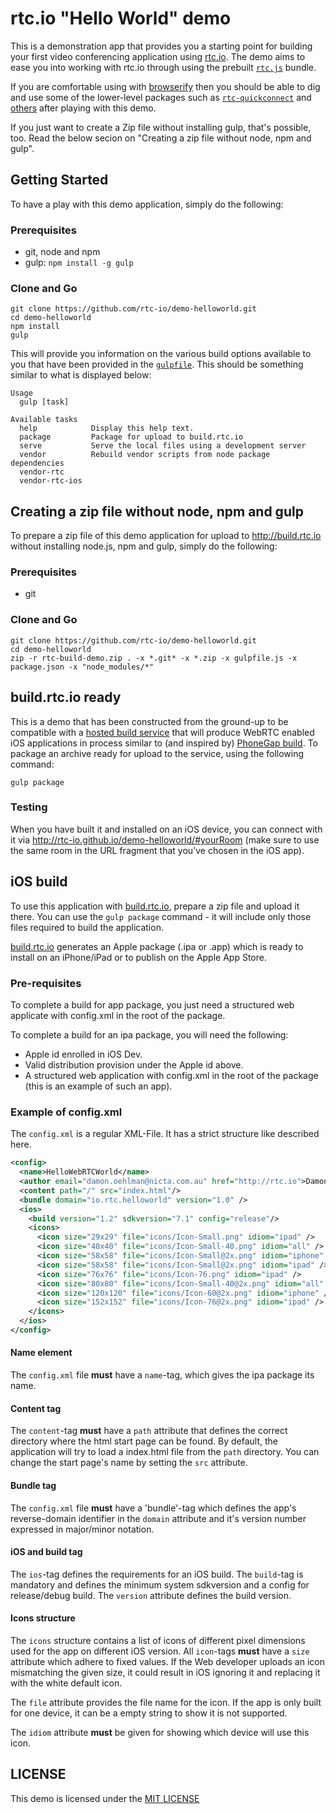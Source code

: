 # rtc.io "Hello World" demo

This is a demonstration app that provides you a starting point for building your first video conferencing application using [rtc.io](http://rtc.io/). The demo aims to ease you into working with rtc.io through using the prebuilt [`rtc.js`](https://github.com/rtc-io/rtc) bundle.

If you are comfortable using with [browserify](http://browserify.org/) then you should be able to dig and use some of the lower-level packages such as [`rtc-quickconnect`](https://github.com/rtc-io/rtc) and [others](http://rtc.io/modules.html) after playing with this demo.

If you just want to create a Zip file without installing gulp, that's possible, too. Read the below secion on "Creating a zip file without node, npm and gulp".


## Getting Started

To have a play with this demo application, simply do the following:

### Prerequisites

- git, node and npm
- gulp: `npm install -g gulp`

### Clone and Go

```
git clone https://github.com/rtc-io/demo-helloworld.git
cd demo-helloworld
npm install
gulp
```

This will provide you information on the various build options available to you that have been provided in the [`gulpfile`](gulpfile.js).  This should be something similar to what is displayed below:

```
Usage
  gulp [task]

Available tasks
  help            Display this help text.
  package         Package for upload to build.rtc.io
  serve           Serve the local files using a development server
  vendor          Rebuild vendor scripts from node package dependencies
  vendor-rtc
  vendor-rtc-ios
```


## Creating a zip file without node, npm and gulp

To prepare a zip file of this demo application for upload to http://build.rtc.io without installing node.js, npm and gulp, simply do the following:

### Prerequisites

- git

### Clone and Go

```
git clone https://github.com/rtc-io/demo-helloworld.git
cd demo-helloworld
zip -r rtc-build-demo.zip . -x *.git* -x *.zip -x gulpfile.js -x package.json -x "node_modules/*"
```


## build.rtc.io ready

This is a demo that has been constructed from the ground-up to be compatible with a [hosted build service](http://build.rtc.io/) that will produce WebRTC enabled iOS applications in process similar to (and inspired by) [PhoneGap build](http://build.phonegap.com). To package an archive ready for upload to the service, using the following command:

```
gulp package
```

### Testing

When you have built it and installed on an iOS device, you can connect with it via http://rtc-io.github.io/demo-helloworld/#yourRoom (make sure to use the same room in the URL fragment that you've chosen in the iOS app).


## iOS build

To use this application with [build.rtc.io](http://build.rtc.io), prepare a zip file and upload it there.
You can use the `gulp package` command - it will include only those files required to build the application.

[build.rtc.io](http://build.rtc.io) generates an Apple package (.ipa or .app) which is ready to install on an iPhone/iPad or to publish on the Apple App Store.


### Pre-requisites

To complete a build for app package, you just need a structured web applicate with config.xml in the root of the package.

To complete a build for an ipa package, you will need the following:

* Apple id enrolled in iOS Dev.
* Valid distribution provision under the Apple id above.
* A structured web application with config.xml in the root of the package (this is an example of such an app).


### Example of config.xml
The `config.xml` is a regular XML-File. It has a strict structure like described here.

```xml
<config>
  <name>HelloWebRTCWorld</name>
  <author email="damon.oehlman@nicta.com.au" href="http://rtc.io">Damon Oehlman</author>
  <content path="/" src="index.html"/>
  <bundle domain="io.rtc.helloworld" version="1.0" />
  <ios>
    <build version="1.2" sdkversion="7.1" config="release"/>
    <icons>
      <icon size="29x29" file="icons/Icon-Small.png" idiom="ipad" />
      <icon size="40x40" file="icons/Icon-Small-40.png" idiom="all" />
      <icon size="58x58" file="icons/Icon-Small@2x.png" idiom="iphone" />
      <icon size="58x58" file="icons/Icon-Small@2x.png" idiom="ipad" />
      <icon size="76x76" file="icons/Icon-76.png" idiom="ipad" />
      <icon size="80x80" file="icons/Icon-Small-40@2x.png" idiom="all" />
      <icon size="120x120" file="icons/Icon-60@2x.png" idiom="iphone" />
      <icon size="152x152" file="icons/Icon-76@2x.png" idiom="ipad" />
    </icons>
  </ios>
</config>
```

#### Name element
The `config.xml` file **must** have a `name`-tag, which gives the ipa package its name.

#### Content tag
The `content`-tag **must** have a `path` attribute that defines the correct directory where the html start page can be found. By default, the application will try to load a index.html file from the `path` directory. You can change the start page's name by setting the `src` attribute.

#### Bundle tag
The `config.xml` file **must** have a 'bundle'-tag which defines the app's reverse-domain identifier in the `domain` attribute and it's version number expressed in major/minor notation.

#### iOS and build tag
The `ios`-tag defines the requirements for an iOS build. The `build`-tag is mandatory and defines the minimum system sdkversion and a config for release/debug build. The `version` attribute defines the build version.

#### Icons structure
The `icons` structure contains a list of icons of different pixel dimensions used for the app on different iOS version. All `icon`-tags **must** have a `size` attribute which adhere to fixed values. If the Web developer uploads an icon mismatching the given size, it could result in iOS ignoring it and replacing it with the white default icon.

The `file` attribute provides the file name for the icon. If the app is only built for one device, it can be a empty string to show it is not supported.

The `idiom` attribute **must** be given for showing which device will use this icon.


## LICENSE

This demo is licensed under the [MIT LICENSE](https://raw.githubusercontent.com/rtc-io/demo-helloworld/gh-pages/LICENSE)
